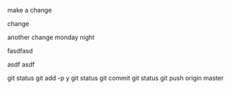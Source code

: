 


make a change

change

another change
monday night


fasdfasd

asdf
asdf

git status
git add -p
y
git status
git commit
git status
git push origin master
